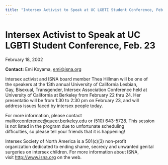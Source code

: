 ```yaml
---
title: "Intersex Activist to Speak at UC LGBTI Student Conference, Feb. 23"
---
```


# Intersex Activist to Speak at UC LGBTI Student Conference, Feb. 23

  


  
February 18, 2002  


  
<b class=dr>Contact:</b> Emi Koyama, <emi@isna.org>  


  
Intersex activist and ISNA board member Thea Hillman will be one of  
the speakers at the 13th annual University of California Lesbian,  
Gay, Bisexual, Transgender, Intersex Association Conference held at  
University of California at Berkeley from February 22 thru 24. Her  
presentatio will be from 1:30 to 2:30 pm on February 23, and will  
address issues faced by intersex people today.  


  
For more information, please contact  
mailto:conference@queer.berkeley.edu or (510) 643-5728. This session  
is not listed in the program due to unfortunate scheduling  
difficulties, so please tell your friends that it is happening!  


  
Intersex Society of North America is a 501(c)(3) non-profit  
organization dedicated to ending shame, secrecy and unwanted genital  
surgeries on intersex children. For more information about ISNA,  
visit http://www.isna.org on the web.